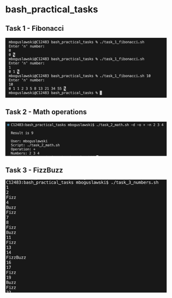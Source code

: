 # bash_practical_tasks


## Task 1 - Fibonacci

![Screenshot](img/task1.png)

## Task 2 - Math operations

![Screenshot](img/task2.png)

## Task 3 - FizzBuzz

![Screenshot](img/task3.png)
